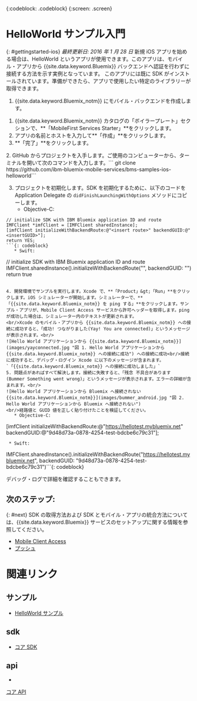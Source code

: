 <!-- Attribute definitions -->
{:codeblock: .codeblock}
{:screen: .screen}

# HelloWorld サンプル入門
{: #gettingstarted-ios}
*最終更新日: 2016 年 1 月 28 日*
新規 iOS アプリを始める場合は、HelloWorld というアプリが使用できます。このアプリは、モバイル・アプリから {{site.data.keyword.Bluemix}} バックエンドへ認証を行わずに接続する方法を示す実例となっています。
このアプリには既に SDK がインストールされています。準備ができたら、アプリで使用したい特定のライブラリーが取得できます。

1. {{site.data.keyword.Bluemix_notm}} にモバイル・バックエンドを作成します。
<ol>
	<li>{{site.data.keyword.Bluemix_notm}} カタログの「ボイラープレート」セクションで、**「MobileFirst Services Starter」**をクリックします。</li>
    <li>アプリの名前とホストを入力して**「作成」**をクリックします。
</li>
    <li>**「完了」**をクリックします。</li>
</ol>
2. GitHub からプロジェクトを入手します。ご使用のコンピューターから、ターミナルを開いて次のコマンドを入力します。```
git clone https://github.com/ibm-bluemix-mobile-services/bms-samples-ios-helloworld```

3. プロジェクトを初期化します。SDK を初期化するために、以下のコードを Application Delegate の `didFinishLaunchingWithOptions` メソッドにコピーします。
   * Objective-C:

```
// initialize SDK with IBM Bluemix application ID and route
IMFClient *imfClient = [IMFClient sharedInstance];
[imfClient initializeWithBackendRoute:@"<insert route>" backendGUID:@"<insertGUID>"];
return YES;
```{: codeblock}
   * Swift:
```
// initialize SDK with IBM Bluemix application ID and route
IMFClient.sharedInstance().initializeWithBackendRoute("<insert route>", backendGUID: "<insertGUID>")
return true
```{: codeblock}

4. 開発環境でサンプルを実行します。Xcode で、**「Product」&gt;「Run」**をクリックします。iOS シミュレーターが開始します。シミュレーターで、**「{{site.data.keyword.Bluemix_notm}} を ping する」**をクリックします。サンプル・アプリが、Mobile Client Access サービスから許可ヘッダーを取得します。ping が成功した場合は、シミュレーター内のテキストが更新されます。
<br/>Xcode のモバイル・アプリから {{site.data.keyword.Bluemix_notm}} への接続に成功すると、「成功! つながりました(Yay! You are connected)」というメッセージが表示されます。<br/>
![Hello World アプリケーションから {{site.data.keyword.Bluemix_notm}}](images/yayconnected.jpg "図 1. Hello World アプリケーションから {{site.data.keyword.Bluemix_notm}} への接続に成功") への接続に成功<br/>接続に成功すると、デバッグ・ログイン Xcode に以下のメッセージが含まれます。
`「{{site.data.keyword.Bluemix_notm}} への接続に成功しました」`
5. 問題点があればすべて解決します。接続に失敗すると、「残念 不具合があります (Bummer Something went wrong)」というメッセージが表示されます。エラーの詳細が含まれます。<br/>
![Hello World アプリケーションから Bluemix へ接続されない{{site.data.keyword.Bluemix_notm}}](images/bummer_android.jpg "図 2. Hello World アプリケーションから Bluemix へ接続されない")
<br/>経路値と GUID 値を正しく貼り付けたことを検証してください。
   * Objective-C:

```
  [imfClient initializeWithBackendRoute:@"https://hellotest.mybluemix.net"
  backendGUID:@"9d48d73a-0878-4254-test-bdcbe6c79c31"];
  ``` {: codeblock}
   * Swift:
```
  IMFClient.sharedInstance().initializeWithBackendRoute("https://hellotest.mybluemix.net", backendGUID: "9d48d73a-0878-4254-test-bdcbe6c79c31")```{: codeblock}


デバッグ・ログで詳細を確認することもできます。

## 次のステップ:
{: #next}
SDK の取得方法および SDK とモバイル・アプリの統合方法については、{{site.data.keyword.Bluemix}} サービスのセットアップに関する情報を参照してください。
   * [Mobile Client Access](../../services/mobileaccess/index.html)
   * [プッシュ](../../services/mobilepush/index.html)

# 関連リンク

## サンプル
   * [HelloWorld サンプル](https://github.com/ibm-bluemix-mobile-services/bms-samples-ios-helloworld)

## sdk
   * [コア SDK](https://github.com/ibm-bluemix-mobile-services/bms-clientsdk-ios-core)

## api
  *
[コア API](https://www.{DomainName}/docs/api/content/api/mobilefirst/ios/IMFCore_api-doc/html/index.html)
